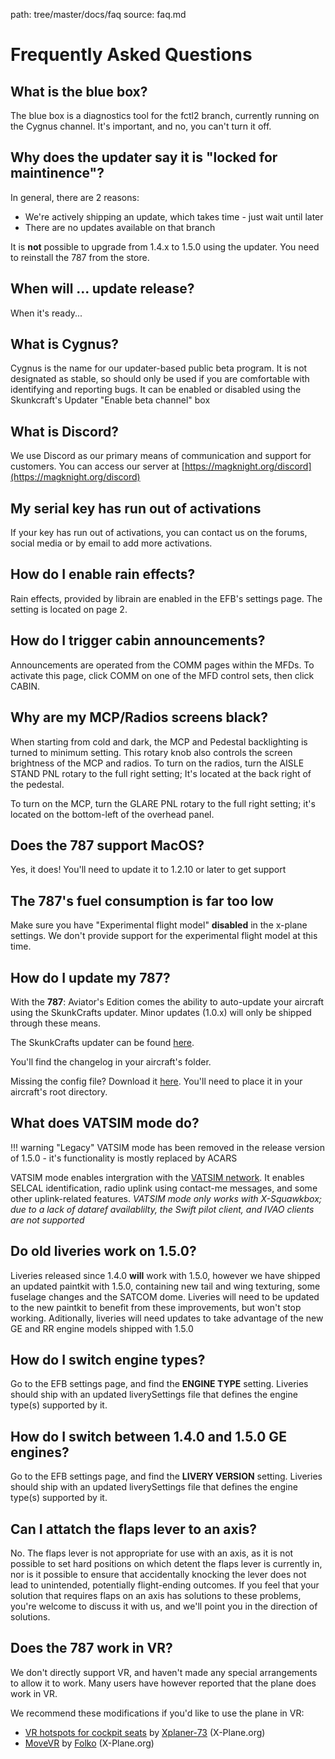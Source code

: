 path: tree/master/docs/faq
source: faq.md

# Frequently Asked Questions
## What is the blue box?
The blue box is a diagnostics tool for the fctl2 branch, currently running on the Cygnus channel. It's important, and no, you can't turn it off.

## Why does the updater say it is "locked for maintinence"?
In general, there are 2 reasons:
* We're actively shipping an update, which takes time - just wait until later
* There are no updates available on that branch

It is **not** possible to upgrade from 1.4.x to 1.5.0 using the updater. You need to reinstall the 787 from the store.

## When will ... update release?
When it's ready...

## What is Cygnus?
Cygnus is the name for our updater-based public beta program. It is not designated as stable, so should only be used if you are comfortable with identifying and reporting bugs. It can be enabled or disabled using the Skunkcraft's Updater "Enable beta channel" box

## What is Discord?
We use Discord as our primary means of communication and support for customers. You can access our server at [https://magknight.org/discord](https://magknight.org/discord)

## My serial key has run out of activations
If your key has run out of activations, you can contact us on the forums, social media or by email to add more activations.

## How do I enable rain effects?
Rain effects, provided by librain are enabled in the EFB's settings page. The setting is located on page 2.

## How do I trigger cabin announcements?
Announcements are operated from the COMM pages within the MFDs. To activate this page, click COMM on one of the MFD control sets, then click CABIN. 

## Why are my MCP/Radios screens black?
When starting from cold and dark, the MCP and Pedestal backlighting is turned to minimum setting. This rotary knob also controls the screen brightness of the MCP and radios. 
To turn on the radios, turn the AISLE STAND PNL rotary to the full right setting; It's located at the back right of the pedestal.

To turn on the MCP, turn the GLARE PNL rotary to the full right setting; it's located on the bottom-left of the overhead panel.

## Does the 787 support MacOS?
Yes, it does! You'll need to update it to 1.2.10 or later to get support

## The 787's fuel consumption is far too low
Make sure you have "Experimental flight model" **disabled** in the x-plane settings. We don't provide support for the experimental flight model at this time.


## How do I update my 787?
With the **787**: Aviator's Edition comes the ability to auto-update your aircraft using the SkunkCrafts updater. Minor updates (1.0.x) will only be shipped through these means.

The SkunkCrafts updater can be found [here](https://forums.x-plane.org/index.php?/forums/topic/144828-updater-download-page-v22-available/).

You'll find the changelog in your aircraft's folder.

Missing the config file? Download it [here](https://docs.magknight.org/img/skunkcrafts_updater.zip). You'll need to place it in your aircraft's root directory.

## What does VATSIM mode do?

!!! warning "Legacy"
    VATSIM mode has been removed in the release version of 1.5.0 - it's functionality is mostly replaced by ACARS

VATSIM mode enables intergration with the [VATSIM network](https://vatsim.net). It enables SELCAL identification, radio uplink using contact-me messages, and some other uplink-related features. *VATSIM mode only works with X-Squawkbox; due to a lack of dataref availablilty, the Swift pilot client, and IVAO clients are not supported*

## Do old liveries work on 1.5.0?
Liveries released since 1.4.0 **will** work with 1.5.0, however we have shipped an updated paintkit with 1.5.0, containing new tail and wing texturing, some fuselage changes and the SATCOM dome. Liveries will need to be updated to the new paintkit to benefit from these improvements, but won't stop working. Aditionally, liveries will need updates to take advantage of the new GE and RR engine models shipped with 1.5.0

## How do I switch engine types?
Go to the EFB settings page, and find the **ENGINE TYPE** setting. Liveries should ship with an updated liverySettings file that defines the engine type(s) supported by it.

## How do I switch between 1.4.0 and 1.5.0 GE engines?
Go to the EFB settings page, and find the **LIVERY VERSION** setting. Liveries should ship with an updated liverySettings file that defines the engine type(s) supported by it.

## Can I attatch the flaps lever to an axis?
No. The flaps lever is not appropriate for use with an axis, as it is not possible to set hard positions on which detent the flaps lever is currently in, nor is it possible to ensure that accidentally knocking the lever does not lead to unintended, potentially flight-ending outcomes. If you feel that your solution that requires flaps on an axis has solutions to these problems, you're welcome to discuss it with us, and we'll point you in the direction of solutions. 

## Does the 787 work in VR?
We don't directly support VR, and haven't made any special arrangements to allow it to work. Many users have however reported that the plane does work in VR.

We recommend these modifications if you'd like to use the plane in VR:

- [VR hotspots for cockpit seats](https://forums.x-plane.org/index.php?/forums/topic/172655-vr-hotspots-for-cockpit-seats/) by [Xplaner-73](https://forums.x-plane.org/index.php?/profile/428045-xplaner73/&wr=eyJhcHAiOiJmb3J1bXMiLCJtb2R1bGUiOiJmb3J1bXMtY29tbWVudCIsImlkXzEiOjE3MjY1NSwiaWRfMiI6MTYwMjY4OX0=) (X-Plane.org)
- [MoveVR](https://forums.x-plane.org/index.php?/files/file/44809-movevr-move-external-windows-into-x-plane-even-into-vr/) by [Folko](https://forums.x-plane.org/index.php?/profile/215470-folko/&wr=eyJhcHAiOiJkb3dubG9hZHMiLCJtb2R1bGUiOiJkb3dubG9hZHMiLCJpZF8xIjo0NDgwOX0=) (X-Plane.org)
